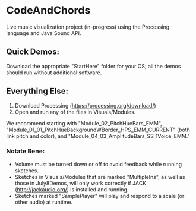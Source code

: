 # CodeAndChords

Live music visualization project (in-progress) using the Processing language and Java Sound API.

## Quick Demos:
Download the appropriate "StartHere" folder for your OS; all the demos should run without additional software.

## Everything Else:
 1. Download Processing (https://processing.org/download/)
 2. Open and run any of the files in Visuals/Modules.
 
We recommend starting with "Module_02_PitchHueBars_EMM", "Module_01_01_PitchHueBackgroundWBorder_HPS_EMM_CURRENT" (both link pitch and color), and "Module_04_03_AmplitudeBars_SS_1Voice_EMM."

### Notate Bene:
 * Volume must be turned down or off to avoid feedback while running sketches.
 * Sketches in Visuals/Modules that are marked "MultipleIns", as well as those in July8Demos, will only work correctly if JACK (http://jackaudio.org/) is installed and running.
 * Sketches marked "SamplePlayer" will play and respond to a scale (or other audio) at runtime.
